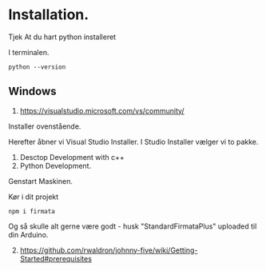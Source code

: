 

# Installation.

Tjek At du hart python installeret 

I terminalen.
```
python --version
```




## Windows

1. https://visualstudio.microsoft.com/vs/community/

Installer ovenstående.

Herefter åbner vi Visual Studio Installer.
I Studio Installer vælger vi to pakke.

1. Desctop Development with c++
2. Python Development.

Genstart Maskinen.

Kør i dit projekt
```
npm i firmata
```

Og så skulle alt gerne være godt - husk "StandardFirmataPlus" uploaded til din Arduino.



2. https://github.com/rwaldron/johnny-five/wiki/Getting-Started#prerequisites

